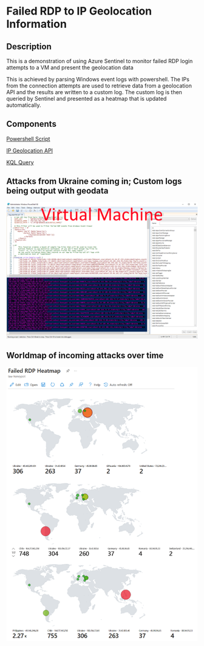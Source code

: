 # Failed RDP to IP Geolocation Information

## Description

This is a demonstration of using Azure Sentinel to monitor failed RDP login attempts to a VM and present the geolocation data

This is achieved by parsing Windows event logs with powershell.  The IPs from the connection attempts are used to retrieve data from a geolocation API and the results are written to a custom log. The custom log is then queried by Sentinel and presented as a heatmap that is updated automatically.

## Components

[Powershell Script](https://github.com/evasquez44/AzureSentinelLab/blob/main/Custom_Security_Log_Exporter.ps1)

[IP Geolocation API](https://ipgeolocation.io/)

[KQL Query](https://github.com/evasquez44/AzureSentinelLab/blob/main/Workbook%20Log%20Query)


## Attacks from Ukraine coming in; Custom logs being output with geodata

<img src="https://github.com/evasquez44/AzureSentinelLab/blob/main/Images/Incoming%20attacks.png" width="700">

## Worldmap of incoming attacks over time

<img src="https://github.com/evasquez44/AzureSentinelLab/blob/main/Images/Heatmap%20progression.png" width="700">
